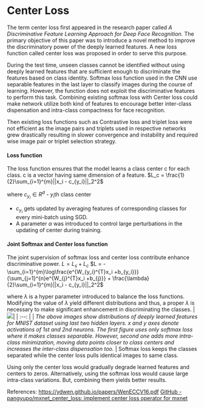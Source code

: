 # Center Loss

The term center loss first appeared in the research paper called *A Discriminative Feature Learning Approach for Deep Face Recognition.* The primary objective of this paper was to introduce a novel method to improve the discriminatory power of the deeply learned features. A new loss function called center loss was proposed in order to serve this purpose.

During the test time, unseen classes cannot be identified without using deeply learned features that are sufficient enough to discriminate the features based on class identity. Softmax loss function used in the CNN use separable features in the last layer to classify images during the course of learning. However, the function does not exploit the discriminative features to perform this task. Combining existing softmax loss with Center loss could make network utilize both kind of features to encourage better inter-class dispensation and intra-class compactness for face recognition.

Then existing loss functions such as Contrastive loss and triplet loss were not efficient as the image pairs and triplets used in respective networks grew drastically resulting in slower convergence and instability and required wise image pair or triplet selection strategy.

#### Loss function
The loss function ensures that the model learns a class center c for each class. c is a vector having same dimension of a feature.
$L_c = \frac{1}{2}\sum_{i=1}^{m}||x_i - c_{y_i}||_2^2$

where $c_{y_i}\in R^d$ - $y_i$th class center

* $c_{y_i}$ gets updated by averaging features of corresponding classes for every mini-batch using SGD. 
* A parameter $\alpha$ was introduced to control large perturbations in the updating of  center during training.

#### Joint Softmax and Center loss function
The joint supervision of softmax loss and center loss contribute enhance discriminative power. 
$L = L_s + L_c$
$L = -\sum_{i=1}^{m}\log\frac{e^{W_{y_i}^{T}x_i +b_{y_i}}}{\sum_{j=1}^{n}e^{W_{j}^{T}x_i +b_{j}}}  + \frac{\lambda}{2}\sum_{i=1}^{m}||x_i - c_{y_i}||_2^2$

where $\lambda$ is a hyper parameter introduced to balance the loss functions. Modifying the value of $\lambda$ yield different distributions and thus, a proper $\lambda$ is necessary to make significant enhancement in discriminating the classes.
|![](https://camo.githubusercontent.com/04a8ab0730c9c1fad719a07c060290d1c55aa6ff/687474703a2f2f3778736337382e636f6d312e7a302e676c622e636c6f7564646e2e636f6d2f63656e7465726c6f73735f6578616d706c652e6a7067)|
| :--: |
| *The above images show distributions of deeply learned features for MNIST dataset using last two hidden layers. x and y axes denote activations of 1st and 2nd neurons. The first figure uses only softmax loss where it makes classes separable. However, second one adds more intra-class minimization, moving data points closer to class centers and increases the inter-class dispensation too.* |
Softmax loss keeps the classes separated while the center loss pulls identical images to same class.

Using only the center loss would gradually degrade learned features and centers to zeros. Alternatively, using the softmax loss would cause large intra-class variations. But, combining them yields better results.

References:
<https://ydwen.github.io/papers/WenECCV16.pdf>
[GitHub - pangyupo/mxnet_center_loss: implement center loss operator for mxnet](https://github.com/pangyupo/mxnet_center_loss)